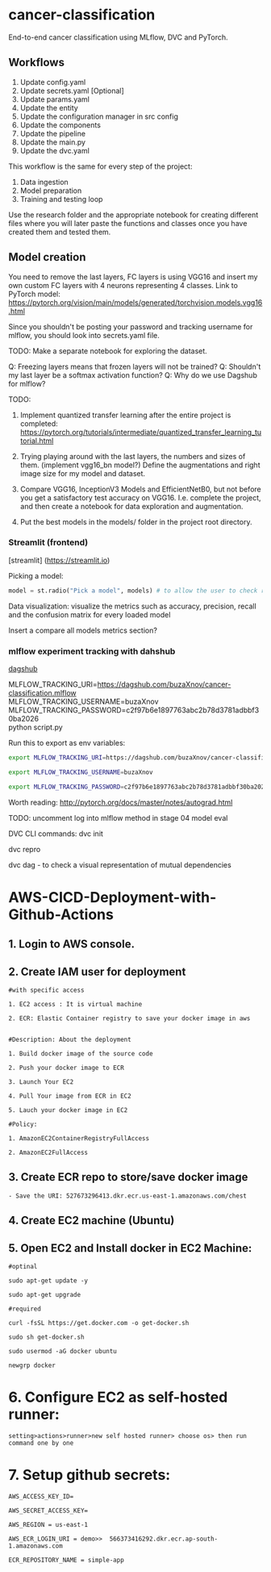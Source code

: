 # cancer-classification
End-to-end cancer classification using MLflow, DVC and PyTorch. 

## Workflows

1. Update config.yaml
2. Update secrets.yaml [Optional]
3. Update params.yaml
4. Update the entity
5. Update the configuration manager in src config
6. Update the components
7. Update the pipeline
8. Update the main.py
9. Update the dvc.yaml

This workflow is the same for every step of the project:
1. Data ingestion
2. Model preparation
3. Training and testing loop

Use the research folder and the appropriate notebook for creating different files where you will later paste the functions
and classes once you have created them and tested them. 


## Model creation
You need to remove the last layers, FC layers is using VGG16 and insert my own custom FC layers with 4 neurons representing 4 classes.
Link to PyTorch model: https://pytorch.org/vision/main/models/generated/torchvision.models.vgg16.html


Since you shouldn't be posting your password and tracking username for mlflow, you should look into secrets.yaml file. 

TODO: Make a separate notebook for exploring the dataset. 

Q: Freezing layers means that frozen layers will not be trained? 
Q: Shouldn't my last layer be a softmax activation function? 
Q: Why do we use Dagshub for mlflow? 

TODO: 
1. Implement quantized transfer learning after the entire project is completed: 
https://pytorch.org/tutorials/intermediate/quantized_transfer_learning_tutorial.html

2. Trying playing around with the last layers, the numbers and sizes of them. (implement vgg16_bn model?)
Define the augmentations and right image size for my model and dataset. 

3. Compare VGG16, InceptionV3 Models and EfficientNetB0, but not before you get a satisfactory test accuracy on VGG16.
I.e. complete the project, and then create a notebook for data exploration and augmentation. 

4. Put the best models in the models/ folder in the project root directory. 


### Streamlit (frontend)
[streamlit] (https://streamlit.io)

Picking a model: 
```python
model = st.radio("Pick a model", models) # to allow the user to check results from various CNN models
```

Data visualization:
visualize the metrics such as accuracy, precision, recall and the confusion matrix for every loaded model

Insert a compare all models metrics section? 

### mlflow experiment tracking with dahshub
[dagshub](https://dagshub.com)

MLFLOW_TRACKING_URI=https://dagshub.com/buzaXnov/cancer-classification.mlflow \
MLFLOW_TRACKING_USERNAME=buzaXnov \
MLFLOW_TRACKING_PASSWORD=c2f97b6e1897763abc2b78d3781adbbf30ba2026 \
python script.py

Run this to export as env variables:
```bash
export MLFLOW_TRACKING_URI=https://dagshub.com/buzaXnov/cancer-classification.mlflow

export MLFLOW_TRACKING_USERNAME=buzaXnov

export MLFLOW_TRACKING_PASSWORD=c2f97b6e1897763abc2b78d3781adbbf30ba2026
```

Worth reading: http://pytorch.org/docs/master/notes/autograd.html



TODO: uncomment log into mlflow method in stage 04 model eval


DVC CLI commands:
dvc init

dvc repro

dvc dag - to check a visual representation of mutual dependencies

# AWS-CICD-Deployment-with-Github-Actions

## 1. Login to AWS console.

## 2. Create IAM user for deployment

	#with specific access

	1. EC2 access : It is virtual machine

	2. ECR: Elastic Container registry to save your docker image in aws


	#Description: About the deployment

	1. Build docker image of the source code

	2. Push your docker image to ECR

	3. Launch Your EC2 

	4. Pull Your image from ECR in EC2

	5. Lauch your docker image in EC2

	#Policy:

	1. AmazonEC2ContainerRegistryFullAccess

	2. AmazonEC2FullAccess

	
## 3. Create ECR repo to store/save docker image
    - Save the URI: 527673296413.dkr.ecr.us-east-1.amazonaws.com/chest

	
## 4. Create EC2 machine (Ubuntu) 

## 5. Open EC2 and Install docker in EC2 Machine:
	
	
	#optinal

	sudo apt-get update -y

	sudo apt-get upgrade
	
	#required

	curl -fsSL https://get.docker.com -o get-docker.sh

	sudo sh get-docker.sh

	sudo usermod -aG docker ubuntu

	newgrp docker
	
# 6. Configure EC2 as self-hosted runner:
    setting>actions>runner>new self hosted runner> choose os> then run command one by one


# 7. Setup github secrets:

    AWS_ACCESS_KEY_ID=

    AWS_SECRET_ACCESS_KEY=

    AWS_REGION = us-east-1

    AWS_ECR_LOGIN_URI = demo>>  566373416292.dkr.ecr.ap-south-1.amazonaws.com

    ECR_REPOSITORY_NAME = simple-app

